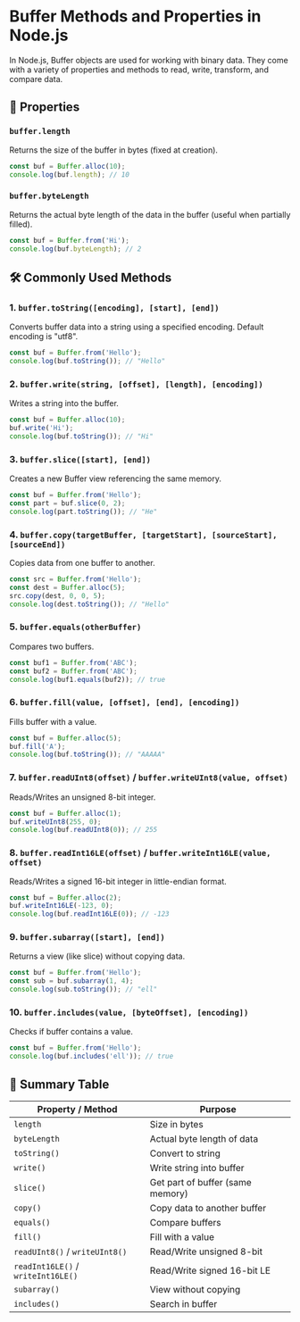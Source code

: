 # Buffer Methods and Properties in Node.js

In Node.js, Buffer objects are used for working with binary data.
They come with a variety of properties and methods to read, write, transform, and compare data.

## 📌 Properties

### `buffer.length`
Returns the size of the buffer in bytes (fixed at creation).

```javascript
const buf = Buffer.alloc(10);
console.log(buf.length); // 10
```

### `buffer.byteLength`
Returns the actual byte length of the data in the buffer (useful when partially filled).

```javascript
const buf = Buffer.from('Hi');
console.log(buf.byteLength); // 2
```

## 🛠 Commonly Used Methods

### 1. `buffer.toString([encoding], [start], [end])`
Converts buffer data into a string using a specified encoding.
Default encoding is "utf8".

```javascript
const buf = Buffer.from('Hello');
console.log(buf.toString()); // "Hello"
```

### 2. `buffer.write(string, [offset], [length], [encoding])`
Writes a string into the buffer.

```javascript
const buf = Buffer.alloc(10);
buf.write('Hi');
console.log(buf.toString()); // "Hi"
```

### 3. `buffer.slice([start], [end])`
Creates a new Buffer view referencing the same memory.

```javascript
const buf = Buffer.from('Hello');
const part = buf.slice(0, 2);
console.log(part.toString()); // "He"
```

### 4. `buffer.copy(targetBuffer, [targetStart], [sourceStart], [sourceEnd])`
Copies data from one buffer to another.

```javascript
const src = Buffer.from('Hello');
const dest = Buffer.alloc(5);
src.copy(dest, 0, 0, 5);
console.log(dest.toString()); // "Hello"
```

### 5. `buffer.equals(otherBuffer)`
Compares two buffers.

```javascript
const buf1 = Buffer.from('ABC');
const buf2 = Buffer.from('ABC');
console.log(buf1.equals(buf2)); // true
```

### 6. `buffer.fill(value, [offset], [end], [encoding])`
Fills buffer with a value.

```javascript
const buf = Buffer.alloc(5);
buf.fill('A');
console.log(buf.toString()); // "AAAAA"
```

### 7. `buffer.readUInt8(offset)` / `buffer.writeUInt8(value, offset)`
Reads/Writes an unsigned 8-bit integer.

```javascript
const buf = Buffer.alloc(1);
buf.writeUInt8(255, 0);
console.log(buf.readUInt8(0)); // 255
```

### 8. `buffer.readInt16LE(offset)` / `buffer.writeInt16LE(value, offset)`
Reads/Writes a signed 16-bit integer in little-endian format.

```javascript
const buf = Buffer.alloc(2);
buf.writeInt16LE(-123, 0);
console.log(buf.readInt16LE(0)); // -123
```

### 9. `buffer.subarray([start], [end])`
Returns a view (like slice) without copying data.

```javascript
const buf = Buffer.from('Hello');
const sub = buf.subarray(1, 4);
console.log(sub.toString()); // "ell"
```

### 10. `buffer.includes(value, [byteOffset], [encoding])`
Checks if buffer contains a value.

```javascript
const buf = Buffer.from('Hello');
console.log(buf.includes('ell')); // true
```

## 📜 Summary Table

| Property / Method                           | Purpose                               |
|---------------------------------------------|---------------------------------------|
| `length`                                    | Size in bytes                         |
| `byteLength`                                | Actual byte length of data            |
| `toString()`                                | Convert to string                     |
| `write()`                                   | Write string into buffer              |
| `slice()`                                   | Get part of buffer (same memory)      |
| `copy()`                                    | Copy data to another buffer           |
| `equals()`                                  | Compare buffers                       |
| `fill()`                                    | Fill with a value                     |
| `readUInt8()` / `writeUInt8()`              | Read/Write unsigned 8-bit             |
| `readInt16LE()` / `writeInt16LE()`          | Read/Write signed 16-bit LE           |
| `subarray()`                                | View without copying                  |
| `includes()`                                | Search in buffer                      |
